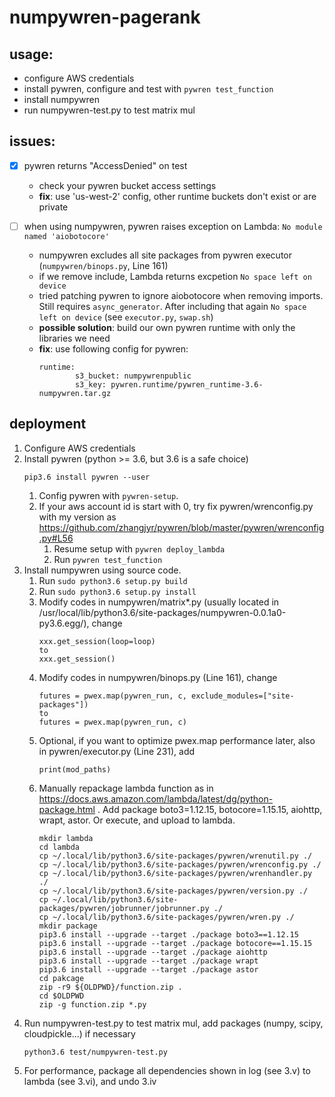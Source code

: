# numpywren-pagerank

## usage:
 - configure AWS credentials
 - install pywren, configure and test with `pywren test_function`
 - install numpywren
 - run numpywren-test.py to test matrix mul
## issues:
 - [x] pywren returns "AccessDenied" on test
    - check your pywren bucket access settings
    - **fix**: use 'us-west-2' config, other runtime buckets don't exist or are private
 
 - [ ] when using numpywren, pywren raises exception on Lambda: `No module named 'aiobotocore'`
    - numpywren excludes all site packages from pywren executor (`numpywren/binops.py`, Line 161)
    - if we remove include, Lambda returns excpetion `No space left on device`
    - tried patching pywren to ignore aiobotocore when removing imports. Still requires `async_generator`. After including that again `No space left on device` (see `executor.py`, `swap.sh`)
    - **possible solution**: build our own pywren runtime with only the libraries we need
    - **fix**: use following config for pywren:
      ```
      runtime:
              s3_bucket: numpywrenpublic
              s3_key: pywren.runtime/pywren_runtime-3.6-numpywren.tar.gz
        ```

## deployment

1. Configure AWS credentials
2. Install pywren (python >= 3.6, but 3.6 is a safe choice)
   ```
   pip3.6 install pywren --user
   ```
   1. Config pywren with `pywren-setup`.
   2. If your aws account id is start with 0, try fix pywren/wrenconfig.py with my version as https://github.com/zhangjyr/pywren/blob/master/pywren/wrenconfig.py#L56
      1. Resume setup with `pywren deploy_lambda`
      2. Run `pywren test_function`
3. Install numpywren using source code.
   1. Run `sudo python3.6 setup.py build`
   2. Run `sudo python3.6 setup.py install`
   3. Modify codes in numpywren/matrix*.py (usually located in /usr/local/lib/python3.6/site-packages/numpywren-0.0.1a0-py3.6.egg/), change
      ```
      xxx.get_session(loop=loop)
      to
      xxx.get_session()
      ```
   4. Modify codes in numpywren/binops.py (Line 161), change
      ```
      futures = pwex.map(pywren_run, c, exclude_modules=["site-packages"])
      to
      futures = pwex.map(pywren_run, c)
   5. Optional, if you want to optimize pwex.map performance later, also in pywren/executor.py (Line 231), add
      ```
      print(mod_paths)
      ```
   6. Manually repackage lambda function as in https://docs.aws.amazon.com/lambda/latest/dg/python-package.html . Add package boto3=1.12.15, botocore=1.15.15, aiohttp, wrapt, astor. Or execute, and upload to lambda.
      ```
      mkdir lambda
      cd lambda
      cp ~/.local/lib/python3.6/site-packages/pywren/wrenutil.py ./
      cp ~/.local/lib/python3.6/site-packages/pywren/wrenconfig.py ./
      cp ~/.local/lib/python3.6/site-packages/pywren/wrenhandler.py ./
      cp ~/.local/lib/python3.6/site-packages/pywren/version.py ./
      cp ~/.local/lib/python3.6/site-packages/pywren/jobrunner/jobrunner.py ./
      cp ~/.local/lib/python3.6/site-packages/pywren/wren.py ./
      mkdir package
      pip3.6 install --upgrade --target ./package boto3==1.12.15
      pip3.6 install --upgrade --target ./package botocore==1.15.15
      pip3.6 install --upgrade --target ./package aiohttp
      pip3.6 install --upgrade --target ./package wrapt
      pip3.6 install --upgrade --target ./package astor
      cd pakcage
      zip -r9 ${OLDPWD}/function.zip .
      cd $OLDPWD
      zip -g function.zip *.py
      ```
4. Run numpywren-test.py to test matrix mul, add packages (numpy, scipy, cloudpickle...) if necessary
   ```
   python3.6 test/numpywren-test.py
   ```
5. For performance, package all dependencies shown in log (see 3.v) to lambda (see 3.vi), and undo 3.iv
